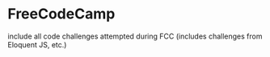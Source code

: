 # FreeCodeCamp
include all code challenges attempted during FCC (includes challenges from Eloquent JS, etc.)
